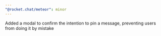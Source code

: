 ```yaml
---
"@rocket.chat/meteor": minor
---
```


Added a modal to confirm the intention to pin a message, preventing users from doing it by mistake
